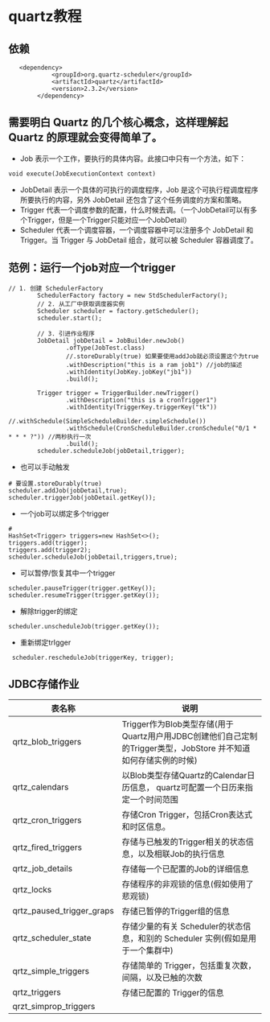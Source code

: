 # quartz教程

## 依赖
```
   <dependency>
            <groupId>org.quartz-scheduler</groupId>
            <artifactId>quartz</artifactId>
            <version>2.3.2</version>
        </dependency>

```

## 需要明白 Quartz 的几个核心概念，这样理解起 Quartz 的原理就会变得简单了。

* Job 表示一个工作，要执行的具体内容。此接口中只有一个方法，如下：
```
void execute(JobExecutionContext context) 
```
* JobDetail 表示一个具体的可执行的调度程序，Job 是这个可执行程调度程序所要执行的内容，另外 JobDetail 还包含了这个任务调度的方案和策略。
* Trigger 代表一个调度参数的配置，什么时候去调。（一个JobDetail可以有多个Trigger，但是一个Trigger只能对应一个JobDetail）
* Scheduler 代表一个调度容器，一个调度容器中可以注册多个 JobDetail 和 Trigger。当 Trigger 与 JobDetail 组合，就可以被 Scheduler 容器调度了。

## 范例：运行一个job对应一个trigger
```
// 1. 创建 SchedulerFactory
        SchedulerFactory factory = new StdSchedulerFactory();
        // 2. 从工厂中获取调度器实例
        Scheduler scheduler = factory.getScheduler();
        scheduler.start();

        // 3. 引进作业程序
        JobDetail jobDetail = JobBuilder.newJob()
                .ofType(JobTest.class)
                //.storeDurably(true) 如果要使用addJob就必须设置这个为true
                .withDescription("this is a ram job1") //job的描述
                .withIdentity(JobKey.jobKey("jb1"))
                .build();

        Trigger trigger = TriggerBuilder.newTrigger()
                .withDescription("this is a cronTrigger1")
                .withIdentity(TriggerKey.triggerKey("tk"))
                //.withSchedule(SimpleScheduleBuilder.simpleSchedule())
                .withSchedule(CronScheduleBuilder.cronSchedule("0/1 * * * * ?")) //两秒执行一次
                .build();
        scheduler.scheduleJob(jobDetail,trigger);
```
* 也可以手动触发
```
# 要设置.storeDurably(true) 
scheduler.addJob(jobDetail,true);
scheduler.triggerJob(jobDetail.getKey());
```
* 一个job可以绑定多个trigger
```
#
HashSet<Trigger> triggers=new HashSet<>();
triggers.add(trigger);
triggers.add(trigger2);
scheduler.scheduleJob(jobDetail,triggers,true);
```
* 可以暂停/恢复其中一个trigger
```
scheduler.pauseTrigger(trigger.getKey());
scheduler.resumeTrigger(trigger.getKey());
```

* 解除trigger的绑定
```
scheduler.unscheduleJob(trigger.getKey());
```
* 重新绑定trIgger
```
 scheduler.rescheduleJob(triggerKey, trigger);
```
## JDBC存储作业

表名称 | 说明
---- | ---
qrtz_blob_triggers | Trigger作为Blob类型存储(用于Quartz用户用JDBC创建他们自己定制的Trigger类型，JobStore 并不知道如何存储实例的时候)
qrtz_calendars | 以Blob类型存储Quartz的Calendar日历信息， quartz可配置一个日历来指定一个时间范围
qrtz_cron_triggers | 存储Cron Trigger，包括Cron表达式和时区信息。
qrtz_fired_triggers |   存储与已触发的Trigger相关的状态信息，以及相联Job的执行信息
qrtz_job_details | 存储每一个已配置的Job的详细信息
qrtz_locks |    存储程序的非观锁的信息(假如使用了悲观锁)
qrtz_paused_trigger_graps |     存储已暂停的Trigger组的信息
qrtz_scheduler_state |  存储少量的有关 Scheduler的状态信息，和别的 Scheduler 实例(假如是用于一个集群中)
qrtz_simple_triggers     | 存储简单的 Trigger，包括重复次数，间隔，以及已触的次数
qrtz_triggers    | 存储已配置的 Trigger的信息
qrzt_simprop_triggers    | 
